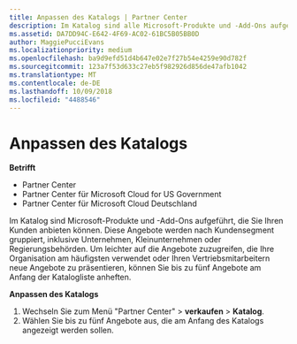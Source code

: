 ```yaml
---
title: Anpassen des Katalogs | Partner Center
description: Im Katalog sind alle Microsoft-Produkte und -Add-Ons aufgeführt, die Partnern zum Verkauf zur Verfügung stehen.
ms.assetid: DA7DD94C-E642-4F69-AC02-61BC5B05BB0D
author: MaggiePucciEvans
ms.localizationpriority: medium
ms.openlocfilehash: ba9d9efd51d4b647e02e7f27b54e4259e90d782f
ms.sourcegitcommit: 123a7f53d633c27eb5f982926d856de47afb1042
ms.translationtype: MT
ms.contentlocale: de-DE
ms.lasthandoff: 10/09/2018
ms.locfileid: "4488546"
---
```

# <a name="customize-the-catalog"></a>Anpassen des Katalogs

**Betrifft**

-  Partner Center
-  Partner Center für Microsoft Cloud for US Government
-  Partner Center für Microsoft Cloud Deutschland

Im Katalog sind Microsoft-Produkte und -Add-Ons aufgeführt, die Sie Ihren Kunden anbieten können. Diese Angebote werden nach Kundensegment gruppiert, inklusive Unternehmen, Kleinunternehmen oder Regierungsbehörden. Um leichter auf die Angebote zuzugreifen, die Ihre Organisation am häufigsten verwendet oder Ihren Vertriebsmitarbeitern neue Angebote zu präsentieren, können Sie bis zu fünf Angebote am Anfang der Katalogliste anheften.

**Anpassen des Katalogs**

1.  Wechseln Sie zum Menü "Partner Center" &gt; **verkaufen** &gt; **Katalog**.
2.  Wählen Sie bis zu fünf Angebote aus, die am Anfang des Katalogs angezeigt werden sollen.

 

 



